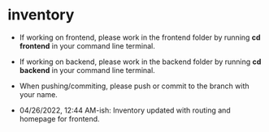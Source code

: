 # inventory

- If working on frontend, please work in the frontend folder by running **cd frontend** in your command line terminal. 


- If working on backend, please work in the backend folder by running **cd backend** in your command line terminal. 


- When pushing/commiting, please push or commit to the branch with your name. 

- 04/26/2022, 12:44 AM-ish: Inventory updated with routing and homepage for frontend. 

